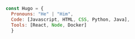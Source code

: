 ```js
const Hugo = {
  Pronouns: "He" | "Him",
  Code: [Javascript, HTML, CSS, Python, Java],
  Tools: [React, Node, Docker]
  }
```

<!--
**Hugo-Uparela/Hugo-Uparela** is a ✨ _special_ ✨ repository because its `README.md` (this file) appears on your GitHub profile.

Here are some ideas to get you started:

- 🔭 I’m currently working on ...
- 🌱 I’m currently learning ...
- 👯 I’m looking to collaborate on ...
- 🤔 I’m looking for help with ...
- 💬 Ask me about ...
- 📫 How to reach me: ...
- 😄 Pronouns: ...
- ⚡ Fun fact: ...
-->
